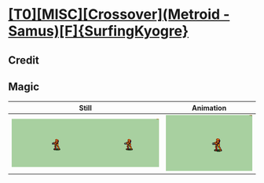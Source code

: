 # [\[T0\]\[MISC\]\[Crossover\]\(Metroid - Samus\)\[F\]{SurfingKyogre}](../)

## Credit


	
## Magic

| Still | Animation |
| :---: | :-------: |
| ![Magic still](./Magic_000.png) | ![Magic animation](./Magic.gif) |
